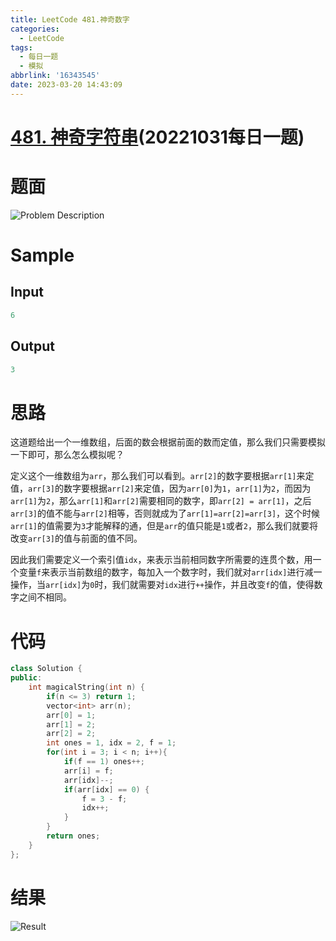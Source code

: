 ```yaml
---
title: LeetCode 481.神奇数字
categories:
  - LeetCode
tags:
  - 每日一题
  - 模拟
abbrlink: '16343545'
date: 2023-03-20 14:43:09
---
```

# [481. 神奇字符串](https://leetcode.cn/problems/magical-string/)(20221031每日一题)

# 题面

![Problem Description](https://cdn.jsdelivr.net/gh/zhangyufeng0123/ImageHosting/img/481-1.png)
# Sample

## Input

```cpp
6
```

## Output

```cpp
3
```

# 思路

这道题给出一个一维数组，后面的数会根据前面的数而定值，那么我们只需要模拟一下即可，那么怎么模拟呢？

定义这个一维数组为`arr`，那么我们可以看到。`arr[2]`的数字要根据`arr[1]`来定值，`arr[3]`的数字要根据`arr[2]`来定值，因为`arr[0]`为`1`，`arr[1]`为`2`，而因为`arr[1]`为`2`，那么`arr[1]`和`arr[2]`需要相同的数字，即`arr[2] = arr[1]`，之后`arr[3]`的值不能与`arr[2]`相等，否则就成为了`arr[1]=arr[2]=arr[3]`，这个时候`arr[1]`的值需要为`3`才能解释的通，但是`arr`的值只能是`1`或者`2`，那么我们就要将改变`arr[3]`的值与前面的值不同。

因此我们需要定义一个索引值`idx`，来表示当前相同数字所需要的连贯个数，用一个变量`f`来表示当前数组的数字，每加入一个数字时，我们就对`arr[idx]`进行减一操作，当`arr[idx]`为`0`时，我们就需要对`idx`进行`++`操作，并且改变`f`的值，使得数字之间不相同。

# 代码

```cpp
class Solution {
public:
    int magicalString(int n) {
        if(n <= 3) return 1;
        vector<int> arr(n);
        arr[0] = 1;
        arr[1] = 2;
        arr[2] = 2;
        int ones = 1, idx = 2, f = 1;
        for(int i = 3; i < n; i++){
            if(f == 1) ones++;
            arr[i] = f;
            arr[idx]--;
            if(arr[idx] == 0) {
                f = 3 - f;
                idx++;
            }
        }
        return ones;
    }
};
```

# 结果

![Result](https://cdn.jsdelivr.net/gh/zhangyufeng0123/ImageHosting/img/481-2.png)
